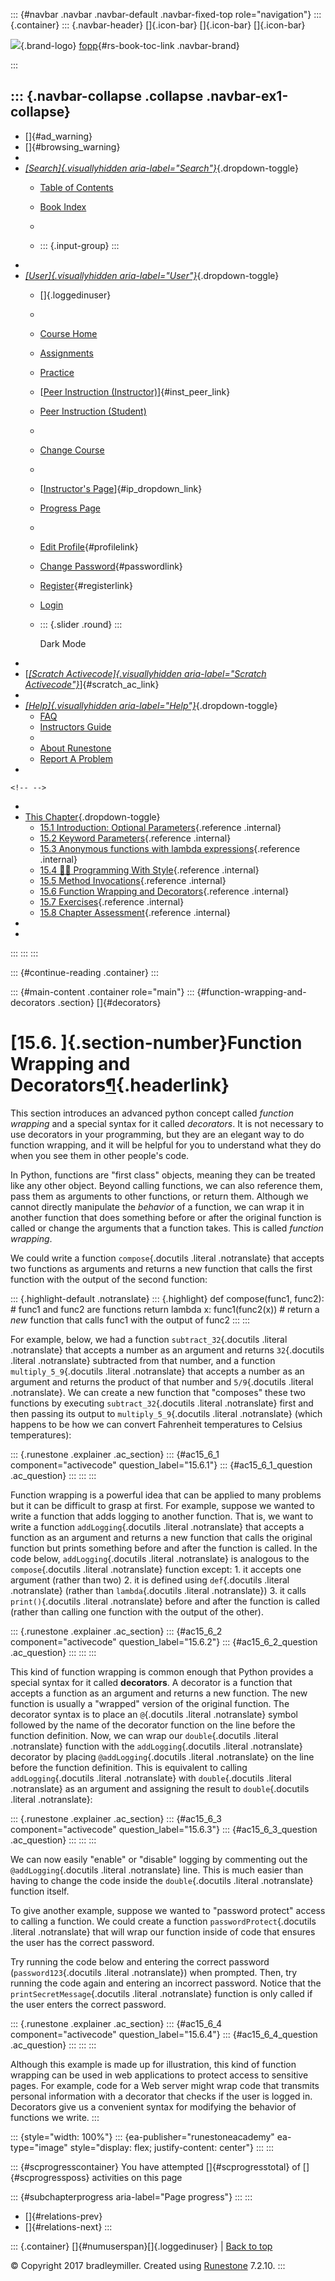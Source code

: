 ::: {#navbar .navbar .navbar-default .navbar-fixed-top role="navigation"}
::: {.container}
::: {.navbar-header}
[]{.icon-bar} []{.icon-bar} []{.icon-bar}

<div>

[![](../_static/img/RAIcon.png)](/runestone/default/user/login){.brand-logo}
[fopp](../index.html){#rs-book-toc-link .navbar-brand}

</div>
:::

::: {.navbar-collapse .collapse .navbar-ex1-collapse}
-   
-   []{#ad_warning}
-   []{#browsing_warning}
-   
-   [*[Search]{.visuallyhidden
    aria-label="Search"}*](#){.dropdown-toggle}
    -   [Table of Contents](../index.html)

    -   [Book Index](../genindex.html)

    -   

    -   ::: {.input-group}
        :::
-   
-   [*[User]{.visuallyhidden aria-label="User"}*](#){.dropdown-toggle}
    -   []{.loggedinuser}

    -   

    -   [Course Home](/ns/course/index)

    -   [Assignments](/assignment/student/chooseAssignment)

    -   [Practice](/runestone/assignments/practice)

    -   [[Peer Instruction
        (Instructor)](/runestone/peer/instructor.html)]{#inst_peer_link}

    -   [Peer Instruction (Student)](/runestone/peer/student.html)

    -   

    -   [Change Course](/runestone/default/courses)

    -   

    -   [[Instructor\'s
        Page](/runestone/admin/index)]{#ip_dropdown_link}

    -   [Progress Page](/runestone/dashboard/studentreport)

    -   

    -   [Edit Profile](/runestone/default/user/profile){#profilelink}

    -   [Change
        Password](/runestone/default/user/change_password){#passwordlink}

    -   [Register](/runestone/default/user/register){#registerlink}

    -   [Login](#)

    -   ::: {.slider .round}
        :::

        Dark Mode
-   
-   [[*[Scratch Activecode]{.visuallyhidden
    aria-label="Scratch Activecode"}*](javascript:runestoneComponents.popupScratchAC())]{#scratch_ac_link}
-   
-   [*[Help]{.visuallyhidden aria-label="Help"}*](#){.dropdown-toggle}
    -   [FAQ](http://runestoneinteractive.org/pages/faq.html)
    -   [Instructors Guide](https://guide.runestone.academy)
    -   
    -   [About Runestone](http://runestoneinteractive.org)
    -   [Report A
        Problem](/runestone/default/reportabug?course=fopp&page=FunctionWrappingAndDecorators)
-   

```{=html}
<!-- -->
```
-   
-   [This Chapter](../index.html){.dropdown-toggle}
    -   [15.1 Introduction: Optional
        Parameters](OptionalParameters.html){.reference .internal}
    -   [15.2 Keyword Parameters](KeywordParameters.html){.reference
        .internal}
    -   [15.3 Anonymous functions with lambda
        expressions](Anonymousfunctionswithlambdaexpressions.html){.reference
        .internal}
    -   [15.4 👩‍💻 Programming With
        Style](ProgrammingWithStyle.html){.reference .internal}
    -   [15.5 Method Invocations](MethodInvocations.html){.reference
        .internal}
    -   [15.6 Function Wrapping and
        Decorators](FunctionWrappingAndDecorators.html){.reference
        .internal}
    -   [15.7 Exercises](Exercises.html){.reference .internal}
    -   [15.8 Chapter Assessment](ChapterAssessment.html){.reference
        .internal}
-   
-   
:::
:::
:::

::: {#continue-reading .container}
:::

::: {#main-content .container role="main"}
::: {#function-wrapping-and-decorators .section}
[]{#decorators}

[15.6. ]{.section-number}Function Wrapping and Decorators[¶](#function-wrapping-and-decorators "Permalink to this heading"){.headerlink}
========================================================================================================================================

This section introduces an advanced python concept called *function
wrapping* and a special syntax for it called *decorators*. It is not
necessary to use decorators in your programming, but they are an elegant
way to do function wrapping, and it will be helpful for you to
understand what they do when you see them in other people's code.

In Python, functions are "first class" objects, meaning they can be
treated like any other object. Beyond calling functions, we can also
reference them, pass them as arguments to other functions, or return
them. Although we cannot directly manipulate the *behavior* of a
function, we can wrap it in another function that does something before
or after the original function is called or change the arguments that a
function takes. This is called *function wrapping*.

We could write a function `compose`{.docutils .literal .notranslate}
that accepts two functions as arguments and returns a new function that
calls the first function with the output of the second function:

::: {.highlight-default .notranslate}
::: {.highlight}
    def compose(func1, func2): # func1 and func2 are functions
        return lambda x: func1(func2(x)) # return a *new* function that calls func1 with the output of func2
:::
:::

For example, below, we had a function `subtract_32`{.docutils .literal
.notranslate} that accepts a number as an argument and returns
`32`{.docutils .literal .notranslate} subtracted from that number, and a
function `multiply_5_9`{.docutils .literal .notranslate} that accepts a
number as an argument and returns the product of that number and
`5/9`{.docutils .literal .notranslate}. We can create a new function
that "composes" these two functions by executing `subtract_32`{.docutils
.literal .notranslate} first and then passing its output to
`multiply_5_9`{.docutils .literal .notranslate} (which happens to be how
we can convert Fahrenheit temperatures to Celsius temperatures):

::: {.runestone .explainer .ac_section}
::: {#ac15_6_1 component="activecode" question_label="15.6.1"}
::: {#ac15_6_1_question .ac_question}
:::
:::
:::

Function wrapping is a powerful idea that can be applied to many
problems but it can be difficult to grasp at first. For example, suppose
we wanted to write a function that adds logging to another function.
That is, we want to write a function `addLogging`{.docutils .literal
.notranslate} that accepts a function as an argument and returns a new
function that calls the original function but prints something before
and after the function is called. In the code below,
`addLogging`{.docutils .literal .notranslate} is analogous to the
`compose`{.docutils .literal .notranslate} function except: 1. it
accepts one argument (rather than two) 2. it is defined using
`def`{.docutils .literal .notranslate} (rather than `lambda`{.docutils
.literal .notranslate}) 3. it calls `print()`{.docutils .literal
.notranslate} before and after the function is called (rather than
calling one function with the output of the other).

::: {.runestone .explainer .ac_section}
::: {#ac15_6_2 component="activecode" question_label="15.6.2"}
::: {#ac15_6_2_question .ac_question}
:::
:::
:::

This kind of function wrapping is common enough that Python provides a
special syntax for it called **decorators**. A decorator is a function
that accepts a function as an argument and returns a new function. The
new function is usually a "wrapped" version of the original function.
The decorator syntax is to place an `@`{.docutils .literal .notranslate}
symbol followed by the name of the decorator function on the line before
the function definition. Now, we can wrap our `double`{.docutils
.literal .notranslate} function with the `addLogging`{.docutils .literal
.notranslate} decorator by placing `@addLogging`{.docutils .literal
.notranslate} on the line before the function definition. This is
equivalent to calling `addLogging`{.docutils .literal .notranslate} with
`double`{.docutils .literal .notranslate} as an argument and assigning
the result to `double`{.docutils .literal .notranslate}:

::: {.runestone .explainer .ac_section}
::: {#ac15_6_3 component="activecode" question_label="15.6.3"}
::: {#ac15_6_3_question .ac_question}
:::
:::
:::

We can now easily "enable" or "disable" logging by commenting out the
`@addLogging`{.docutils .literal .notranslate} line. This is much easier
than having to change the code inside the `double`{.docutils .literal
.notranslate} function itself.

To give another example, suppose we wanted to "password protect" access
to calling a function. We could create a function
`passwordProtect`{.docutils .literal .notranslate} that will wrap our
function inside of code that ensures the user has the correct password.

Try running the code below and entering the correct password
(`password123`{.docutils .literal .notranslate}) when prompted. Then,
try running the code again and entering an incorrect password. Notice
that the `printSecretMessage`{.docutils .literal .notranslate} function
is only called if the user enters the correct password.

::: {.runestone .explainer .ac_section}
::: {#ac15_6_4 component="activecode" question_label="15.6.4"}
::: {#ac15_6_4_question .ac_question}
:::
:::
:::

Although this example is made up for illustration, this kind of function
wrapping can be used in web applications to protect access to sensitive
pages. For example, code for a Web server might wrap code that transmits
personal information with a decorator that checks if the user is logged
in. Decorators give us a convenient syntax for modifying the behavior of
functions we write.
:::

::: {style="width: 100%"}
::: {ea-publisher="runestoneacademy" ea-type="image" style="display: flex; justify-content: center"}
:::
:::

::: {#scprogresscontainer}
You have attempted []{#scprogresstotal} of []{#scprogressposs}
activities on this page

::: {#subchapterprogress aria-label="Page progress"}
:::
:::

-   [[](MethodInvocations.html)]{#relations-prev}
-   [[](Exercises.html)]{#relations-next}
:::

::: {.container}
[]{#numuserspan}[]{.loggedinuser} \| [Back to top](#)

© Copyright 2017 bradleymiller. Created using
[Runestone](http://runestoneinteractive.org/) 7.2.10.
:::
